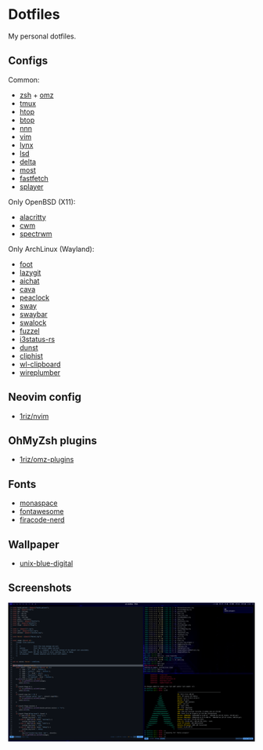 # Dotfiles

My personal dotfiles.

## Configs

Common:
- [zsh](https://github.com/zsh-users/zsh) + [omz](https://github.com/ohmyzsh/ohmyzsh)
- [tmux](https://github.com/tmux/tmux)
- [htop](https://github.com/htop-dev/htop)
- [btop](https://github.com/aristocratos/btop)
- [nnn](https://github.com/jarun/nnn)
- [vim](https://www.vim.org)
- [lynx](https://lynx.invisible-island.net)
- [lsd](https://github.com/lsd-rs/lsd)
- [delta](https://github.com/dandavison/delta)
- [most](https://github.com/jedsoft/most)
- [fastfetch](https://github.com/fastfetch-cli/fastfetch)
- [splayer](https://github.com/aome510/spotify-player)

Only OpenBSD (X11):
- [alacritty](https://github.com/alacritty/alacritty)
- [cwm](https://cvsweb.openbsd.org/cgi-bin/cvsweb/xenocara/app/cwm/)
- [spectrwm](https://github.com/conformal/spectrwm)

Only ArchLinux (Wayland):
- [foot](https://codeberg.org/dnkl/foot)
- [lazygit](https://github.com/jesseduffield/lazygit)
- [aichat](https://github.com/sigoden/aichat)
- [cava](https://github.com/karlstav/cava)
- [peaclock](https://github.com/octobanana/peaclock)
- [sway](https://github.com/swaywm/sway)
- [swaybar](https://github.com/swaywm/sway)
- [swalock](https://github.com/swaywm/swaylock)
- [fuzzel](https://codeberg.org/dnkl/fuzzel)
- [i3status-rs](https://github.com/greshake/i3status-rust)
- [dunst](https://github.com/dunst-project/dunst)
- [cliphist](https://github.com/sentriz/cliphist)
- [wl-clipboard](https://github.com/bugaevc/wl-clipboard)
- [wireplumber](https://gitlab.freedesktop.org/pipewire/wireplumber)

## Neovim config

- [1riz/nvim](https://github.com/1riz/nvim)

## OhMyZsh plugins

- [1riz/omz-plugins](https://github.com/1riz/omz-plugins)

## Fonts

- [monaspace](https://github.com/githubnext/monaspace)
- [fontawesome](https://fontawesome.com)
- [firacode-nerd](https://github.com/ryanoasis/nerd-fonts/tree/master/patched-fonts/FiraCode)

## Wallpaper

- [unix-blue-digital](https://wallpapers.com/wallpapers/unix-blue-digital-logo-kxb7r2sx50zqdi6a.html)

## Screenshots

![Demo](./demo.png)
